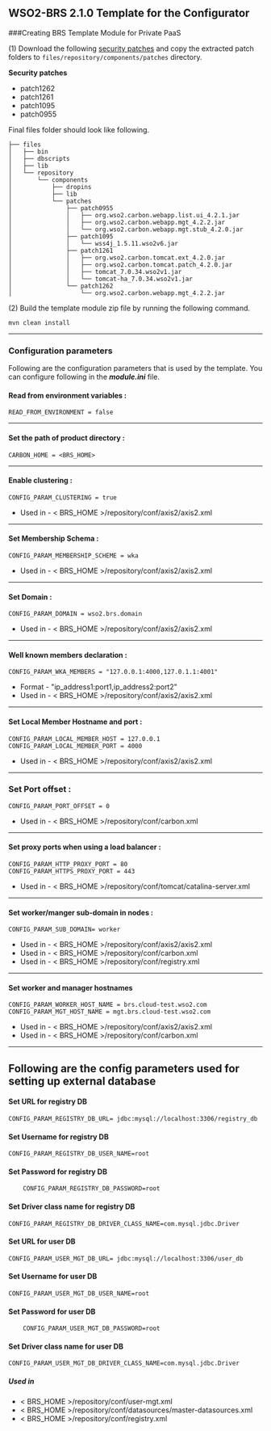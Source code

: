 WSO2-BRS 2.1.0 Template for the Configurator
-------------------------------------------------------------------------------------

###Creating BRS Template Module for Private PaaS

(1) Download the following [security patches](http://product-dist.wso2.com/downloads/carbon/4.2.0/) and copy the 
extracted patch folders to `files/repository/components/patches` directory.

**Security patches**
* patch1262
* patch1261
* patch1095
* patch0955

Final files folder should look like following.

```
├── files
│   ├── bin
│   ├── dbscripts
│   ├── lib
│   └── repository
│       └── components
│           ├── dropins
│           ├── lib
│           └── patches
│               ├── patch0955
│               │   ├── org.wso2.carbon.webapp.list.ui_4.2.1.jar
│               │   ├── org.wso2.carbon.webapp.mgt_4.2.2.jar
│               │   └── org.wso2.carbon.webapp.mgt.stub_4.2.0.jar
│               ├── patch1095
│               │   └── wss4j_1.5.11.wso2v6.jar
│               ├── patch1261
│               │   ├── org.wso2.carbon.tomcat.ext_4.2.0.jar
│               │   ├── org.wso2.carbon.tomcat.patch_4.2.0.jar
│               │   ├── tomcat_7.0.34.wso2v1.jar
│               │   └── tomcat-ha_7.0.34.wso2v1.jar
│               └── patch1262
│                   └── org.wso2.carbon.webapp.mgt_4.2.2.jar

```

(2) Build the template module zip file by running the following command.

```
mvn clean install
```

---
### Configuration parameters
Following are the configuration parameters that is used by the template.
You can configure following in the ***module.ini*** file.

#### Read from environment variables :


    READ_FROM_ENVIRONMENT = false
 

-------------------------------------------------------------------------------------

#### Set the path of product directory :

    CARBON_HOME = <BRS_HOME>

---

#### Enable clustering :

    CONFIG_PARAM_CLUSTERING = true

* Used in - < BRS_HOME >/repository/conf/axis2/axis2.xml

---

#### Set Membership Schema :

    CONFIG_PARAM_MEMBERSHIP_SCHEME = wka

* Used in - < BRS_HOME >/repository/conf/axis2/axis2.xml

---

#### Set Domain :

    CONFIG_PARAM_DOMAIN = wso2.brs.domain

* Used in - < BRS_HOME >/repository/conf/axis2/axis2.xml

---

#### Well known members declaration :

    CONFIG_PARAM_WKA_MEMBERS = "127.0.0.1:4000,127.0.1.1:4001"

* Format - "ip_address1:port1,ip_address2:port2"
* Used in - < BRS_HOME >/repository/conf/axis2/axis2.xml

---

#### Set Local Member Hostname and port :

    CONFIG_PARAM_LOCAL_MEMBER_HOST = 127.0.0.1
    CONFIG_PARAM_LOCAL_MEMBER_PORT = 4000

* Used in - < BRS_HOME >/repository/conf/axis2/axis2.xml

---

### Set Port offset :

    CONFIG_PARAM_PORT_OFFSET = 0

* Used in - < BRS_HOME >/repository/conf/carbon.xml

---
#### Set proxy ports when using a load balancer :

    CONFIG_PARAM_HTTP_PROXY_PORT = 80
    CONFIG_PARAM_HTTPS_PROXY_PORT = 443

* Used in - < BRS_HOME >/repository/conf/tomcat/catalina-server.xml

---
#### Set worker/manger sub-domain in nodes  :

    CONFIG_PARAM_SUB_DOMAIN= worker

 * Used in - < BRS_HOME >/repository/conf/axis2/axis2.xml
 * Used in - < BRS_HOME >/repository/conf/carbon.xml
 * Used in - < BRS_HOME >/repository/conf/registry.xml

---
#### Set worker and manager hostnames

    CONFIG_PARAM_WORKER_HOST_NAME = brs.cloud-test.wso2.com
    CONFIG_PARAM_MGT_HOST_NAME = mgt.brs.cloud-test.wso2.com

* Used in - < BRS_HOME >/repository/conf/axis2/axis2.xml
* Used in - < BRS_HOME >/repository/conf/carbon.xml

---

## Following are the config parameters used for setting up external database

#### Set URL for registry DB

    CONFIG_PARAM_REGISTRY_DB_URL= jdbc:mysql://localhost:3306/registry_db

#### Set Username for registry DB

    CONFIG_PARAM_REGISTRY_DB_USER_NAME=root

#### Set Password for registry DB
```
    CONFIG_PARAM_REGISTRY_DB_PASSWORD=root
```
#### Set Driver class name for registry DB

    CONFIG_PARAM_REGISTRY_DB_DRIVER_CLASS_NAME=com.mysql.jdbc.Driver

#### Set URL for user DB

    CONFIG_PARAM_USER_MGT_DB_URL= jdbc:mysql://localhost:3306/user_db

#### Set Username for user DB

    CONFIG_PARAM_USER_MGT_DB_USER_NAME=root

#### Set Password for user DB
```
    CONFIG_PARAM_USER_MGT_DB_PASSWORD=root
```
#### Set Driver class name for user DB

    CONFIG_PARAM_USER_MGT_DB_DRIVER_CLASS_NAME=com.mysql.jdbc.Driver

##### Used in

* < BRS_HOME >/repository/conf/user-mgt.xml
* < BRS_HOME >/repository/conf/datasources/master-datasources.xml
* < BRS_HOME >/repository/conf/registry.xml
